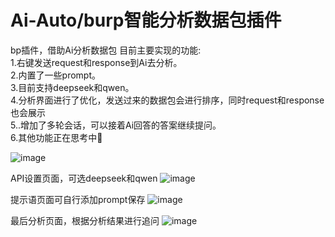 # Ai-Auto/burp智能分析数据包插件
bp插件，借助Ai分析数据包
目前主要实现的功能:  
1.右键发送request和response到Ai去分析。  
2.内置了一些prompt。  
3.目前支持deepseek和qwen。  
4.分析界面进行了优化，发送过来的数据包会进行排序，同时request和response也会展示  
5..增加了多轮会话，可以接着Ai回答的答案继续提问。  
6.其他功能正在思考中🤔  


![image](https://github.com/user-attachments/assets/f2a89246-f86b-4f7d-b11e-2759f89a5b9c)

API设置页面，可选deepseek和qwen
![image](https://github.com/user-attachments/assets/60d4a22f-dffc-4aa6-b999-a658ab303265)

提示语页面可自行添加prompt保存
![image](https://github.com/user-attachments/assets/db5d8c86-1b9f-479f-90a2-5139a513914a)

最后分析页面，根据分析结果进行追问
![image](https://github.com/user-attachments/assets/0a18125c-7fff-46f8-ad84-5e6ccc2267c9)


